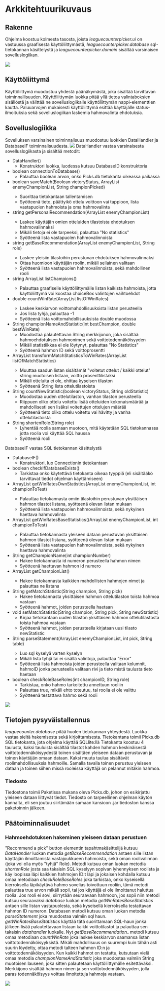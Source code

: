 # Arkkitehtuurikuvaus
  
## Rakenne  
  
Ohjelma koostuu kolmesta tasosta, joista _leaguecounterpicker.ui_ on vastuussa graafisesta käyttöliittymästä, _leaguecounterpicker.database_ sql-tietokannan käsittelystä ja _leaguecounterpicker.domain_ sisältää varsinaisen sovelluslogiikan.

<img src="https://raw.githubusercontent.com/EgoTastic/LeagueCounterPicker/main/Dokumentaatio/Kuvat/kuva1.png">

## Käyttöliittymä

Käyttöliittymä muodostuu yhdestä päänäkymästä, joka sisältää tarvittavan toiminnallisuuden. Käyttöliittymän luokka pitää yllä tietoa valintaboksien sisällöstä ja välittää ne sovelluslogiikalle käyttöliittymän nappi-elementtien kautta. Paluuarvojen mukaisesti käyttöliittymä esittää käyttäjälle status-ilmoituksia sekä sovelluslogiikan laskemia hahmovalinta ehdotuksia.

## Sovelluslogiikka

Sovelluksen varsinainen toiminnalisuus muodostuu luokkien DataHandler ja DatabaseIF toiminnalisuudesta.
<img src="https://raw.githubusercontent.com/EgoTastic/LeagueCounterPicker/main/Dokumentaatio/Kuvat/kuva2.png">
DataHandler vastaa varsinaisesta sovelluslogiikasta ja sisältää metodit:

* DataHandler()
	* Konstruktori luokka, luodessa kutsuu DatabaseID konstruktoria
* boolean connectionToDatabase()
	* Palauttaa boolean arvon, onko Picks.db tietokanta oikeassa paikassa
* boolean saveMatch(Boolean victoryStatus, ArrayList<String> enemyChampionList, String championPicked)
	* Suorittaa tietokantaan tallentamisen
	* Syötteenä tieto, päättyikö ottelu voittoon vai tappioon, lista vastapuolen hahmoista ja oma hahmovalinta
* string getPersonalRecommendation(ArrayList<String> enemyChampionList)
	* Laskee käyttäjän omien otteluiden tilastoista ehdotuksen hahmovalinnaksi
	* Mikäli tietoja ei ole tarpeeksi, palauttaa "No statistics"
	* Syötteenä lista vastapuolen hahmovalinnoista
* string getBaseRecommendation(ArrayList<String> enemyChampionList, String role)
	* Laskee yleisiin tilastoihin perustuvan ehdotuksen hahmovalinnaksi
	* Ottaa huomioon käyttäjän roolin, mikäli sellainen valitaan
	* Syötteenä lista vastapuolen hahmovalinnoista, sekä mahdollinen rooli
* string ArrayList<String> listChampions()
	* Palauttaa graafiselle käyttöliittymälle listan kaikista hahmoista, jotta käyttöliittymä voi koostaa choiceBox valintojen vaihtoehdot
* double countWinRate(ArrayList<Double> listOfWinRates)
	* Laskee keskiarvon voittomahdollisuuksista listan perusteella
	* Jos lista tyhjä, palauttaa -1
	* Syötteenä lista voittomahdollisuuksista double muodossa
* String championNameAndStatistic(int bestChampion, double bestWinRate)
	* Muodostaa palautettavan String merkkijonon, joka sisältää hahmoehdotuksen hahmonimen sekä voittotodennäköisyyden
	* Mikäli statistiikkaa ei ole löytynyt, palauttaa "No Statistics"
	* Syötteenä hahmon ID sekä voittoprosentti
* ArrayList<Double> transformMatchStatisticsToWinRates(ArrayList<String> listOfMatchStatistics)
	* Muuttaa saadun listan sisältämät "voitetut ottelut / kaikki ottelut" string muotoisen listaan, voitto prosenttilistaksi
	* Mikäli otteluita ei ole, ohittaa kyseisen tilaston
	* Syötteenä String lista ottelutilastoista
* String countNewStatistic(boolean victoryStatus, String oldStatistic)
	* Muodostaa uuden ottelutilaston, vanhan tilaston perusteella
	* Riippuen oliko ottelu voitettu lisää otteluiden kokonaismäärää ja mahdollisesti sen lisäksi voitettujen ottelujen määrää
	* Syötteenä tieto oliko ottelu voitettu vai hävitty ja vanha ottelutilastoista
* String shortenRole(String role)
	* Lyhentää roolia samaan muotoon, mitä käytetään SQL tietokannassa jotta roolia voi käyttää SQL haussa
	* Syötteenä rooli
	
DatabaseIF vastaa SQL tietokannan käsittelystä

* DatabaseIF()
	* Konstruktori, luo Connectionin tietokantaan
* boolean checkIfDatabaseExists()
	* Tarkistaa onko käytettävä tietokanta oikeaa tyyppiä (eli sisältääkö tarvittavat tiedot ohjelman käyttämiseen)
* ArrayList<String> getWinRatesOwnStatistics(ArrayList<String> enemyChampionList, int championToTest)
	* Palauttaa tietokannasta omiin tilastoihin perustuvan yksittäisen hahmon tilastot listana, syötteenä olevan listan mukaan
	* Syötteenä lista vastapuolen hahmovalinnoista, sekä nykyinen haettava hahmovalinta
* ArrayList<double> getWinRatesBaseStatistics((ArrayList<String> enemyChampionList, int championToTest)
	* Palauttaa tietokannasta yleiseen dataan perustuvan yksittäisen hahmon tilastot listana, syötteenä olevan listan mukaan
	* Syötteenä lista vastapuolen hahmovalinnoista, sekä nykyinen haettava hahmovalinta
* String getChampionName(int championNumber)
	* Hakee tietokannasta id numeron perusteella hahmon nimen
	* Syötteenä haettavan hahmon id numero
* ArrayList<String> getChampionList()
	* Hakee tietokannasta kaikkien mahdollisten hahmojen nimet ja palauttaa ne listana
* String getMatchStatistic(String champion, String pick)
	* Hakee tietokannasta yksittäisen hahmon ottelutilaston toista hahmoa vastaan
	* Syötteenä hahmot, joiden perusteella haetaan
* void setMatchStatistic(String champion, String pick, String newStatistic)
	* Kirjaa tietokantaan uuden tilaston yksittäisen hahmon ottelutilastosta toista hahmoa vastaan
	* Syötteenä hahmot, joiden perusteella kirjataan uusi tilasto newStatistic
* String parseStatement(ArrayList<String> enemyChampionList, int pick, String table)
	* Luo sql kyselyä varten kyselyn
	* Mikäli lista tyhjä tai ei sisällä valintoja, palauttaa "Error"
	* Syötteenä lista hahmoista joiden perusteella valitaan kolumnit, hahmoID jonka perusteella valitaan rivi ja tieto mistä taulusta tieto haetaan
* boolean checkRoleBaseRoles(int championID, String role)
	* Tarkistaa, onko hahmo tarkoitettu annettuun rooliin
	* Palauttaa true, mikäli ehto toteutuu, tai roolia ei ole valittu
	* Syötteenä testattava hahmo sekä rooli
	
<img src="https://raw.githubusercontent.com/EgoTastic/LeagueCounterPicker/main/Dokumentaatio/Kuvat/kuva3.png">


## Tietojen pysyväistallennus

_leaguecounter.database_ pitää huolen tietokannan yhteydestä. Luokka vastaa sieltä hakemisesta sekä kirjoittamisesta. Tietokantana toimii Picks.db SQL tietokanta, jota ohjelma käyttää SQLlite:llä
Tietokanta koostuu 4 taulusta, kaksi tauluista sisältää tilastot kahden hahmon keskinäisestä voittotodennäköisyydestä toinen sisältäen yleiseen dataan perustuvan ja toinen käyttäjän omaan dataan. Kaksi muuta taulua sisältävät roolimahdollisuuksia hahmoille. Samalla tavalla toinen perustuu yleiseen dataan ja toinen siihen missä rooleissa käyttäjä on pelannut mitäkin hahmoa.


### Tiedosto

Tiedostona toimii Paketissa mukana oleva Picks.db, johon on esikirjattu yleiseen dataan liittyvät tiedot. Tiedosto on tarpeellinen ohjelman käytön kannalta, eli sen joutuu siirtämään samaan kansioon .jar tiedoston kanssa paketoinnin jälkeen.

## Päätoiminnalisuudet

### Hahmoehdotuksen hakeminen yleiseen dataan perustuen 

"Recommend a pick" button elementin tapahtmakäsittelijä kutsuu _DataHandler_ luokan metodia _getBaseRecommendation_ antaen sille listan käyttäjän ilmoittamista vastajoukkueen hahmoista, sekä oman roolivalinnan (joka voi olla myös "tyhjä" Role). 
Metodi kutsuu oman luokan metodia _shortenRole_ josta saa takaisin SQL kyselyyn sopivan lyhennyksen roolista ja käy loopissa läpi kaikkien hahmojen ID:t läpi ja jokaisen kohdalla kutsuu omaa metodiaan _checkRoleBaseRoles_ joka tarkistaa, onko kyseisellä kierroksella läpikäytävä hahmo sovelias toivottuun rooliin, tämä metodi palauttaa true arvon mikäli sopii, tai jos käyttäjä ei ole ilmoittanut haluttua roolia. Jos rooli ei sovi, siirrytään seuraavaan hahmoon, jos sopii niin metodi kutsuu seuraavaksi _database_ luokan metodia _getWinRatesBaseStatistics_ antaen sille listan vastapuolesta, sekä kyseisellä kierroksella testattavan hahmon ID numeron.
Databasen metodi kutsuu oman luokan metodia _parseStatement_ joka muodostaa valmiin sql haun. _getWinRatesBaseStatistics_ käyttää tätä suorittamaan SQL-haun jonka jälkeen lisää palautettavaan listaan kaikki voittotilastot ja palauttaa sen takaisin _datahandler_ luokalle.
Nyt _getBaseRecommendation__ metodi kutsuu omaa metodiaan _countWinRate_ joka laskee keskiarvon saamansa listan voittotodennäköisyyksistä. Mikäli mahdollisuus on suurempi kuin tähän asti suurin löydetty, ottaa metodi talteen hahmon ID:n ja voittotodennäköisyyden. Kun kaikki hahmot on testattu, kutsutaan vielä omaa metodia _championNameAndStatistic_ joka muodostaa valmiin String muotoisen lauseen, joka sitten palautetaan käyttöliittymälle esitettäväksi. Merkkijono sisältää hahmon nimen ja sen voittotodennäköisyyden, jolla paras todennäköisyys voittaa ilmoitettuja hahmoja vastaan.

<img src="https://raw.githubusercontent.com/EgoTastic/LeagueCounterPicker/main/Dokumentaatio/Kuvat/kuva4.png">